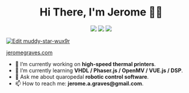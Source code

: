 <h1  align="center"><b> Hi There, I'm Jerome 👨‍💻 </b></h1>
<p  align="center">
<a href="#"><img src="{https://img.shields.io/badge/LinkedIn-0077B5?style=for-the-badge&logo=linkedin&logoColor=white}" /></a> 
<a href="#"><img src="{https://img.shields.io/badge/Twitter-1DA1F2?style=for-the-badge&logo=twitter&logoColor=white}" /></a> 
<a href="#"><img src="{https://img.shields.io/badge/LinkedIn-0077B5?style=for-the-badge&logo=linkedin&logoColor=white}" /></a> 
</p>


[![Edit muddy-star-wux9r](https://codesandbox.io/static/img/play-codesandbox.svg)](https://codesandbox.io/s/muddy-star-wux9r?fontsize=14&hidenavigation=1&theme=dark)


[jeromegraves.com](https://jeromegraves.com)


- 🔭 I’m currently working on __high-speed thermal printers__.
- 🌱 I’m currently learning __VHDL / Phaser.js / OpenMV / VUE.js / DSP__.
- 💬 Ask me about quaropedal __robotic control software__.
- 📫 How to reach me: __jerome.a.graves@gmail.com__.
<!--
**Jerome-Graves/Jerome-Graves** is a ✨ _special_ ✨ repository because its `README.md` (this file) appears on your GitHub profile.
- 👯 I’m looking to collaborate on ...
- 🤔 I’m looking for help with ...
Here are some ideas to get you started:


-->

